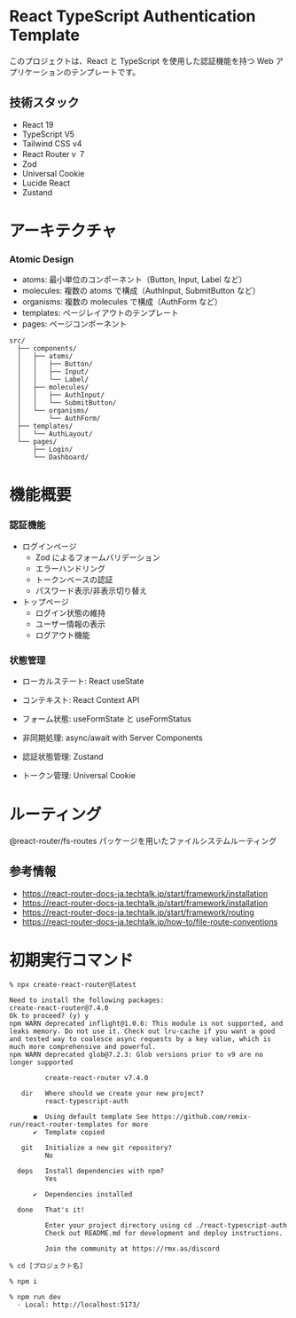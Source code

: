 # React TypeScript Authentication Template

このプロジェクトは、React と TypeScript を使用した認証機能を持つ Web アプリケーションのテンプレートです。

## 技術スタック

- React 19
- TypeScript V5
- Tailwind CSS v4
- React Router v ７
- Zod
- Universal Cookie
- Lucide React
- Zustand

# アーキテクチャ

### Atomic Design

- atoms: 最小単位のコンポーネント（Button, Input, Label など）
- molecules: 複数の atoms で構成（AuthInput, SubmitButton など）
- organisms: 複数の molecules で構成（AuthForm など）
- templates: ページレイアウトのテンプレート
- pages: ページコンポーネント

```
src/
  ├── components/
  │   ├── atoms/
  │   │   ├── Button/
  │   │   ├── Input/
  │   │   └── Label/
  │   ├── molecules/
  │   │   ├── AuthInput/
  │   │   └── SubmitButton/
  │   └── organisms/
  │       └── AuthForm/
  ├── templates/
  │   └── AuthLayout/
  └── pages/
      ├── Login/
      └── Dashboard/
```

# 機能概要

### 認証機能

- ログインページ
  - Zod によるフォームバリデーション
  - エラーハンドリング
  - トークンベースの認証
  - パスワード表示/非表示切り替え
- トップページ
  - ログイン状態の維持
  - ユーザー情報の表示
  - ログアウト機能

### 状態管理

- ローカルステート: React useState
- コンテキスト: React Context API
- フォーム状態: useFormState と useFormStatus
- 非同期処理: async/await with Server Components
- 認証状態管理: Zustand

- トークン管理: Universal Cookie

# ルーティング

@react-router/fs-routes パッケージを用いたファイルシステムルーティング

## 参考情報

- https://react-router-docs-ja.techtalk.jp/start/framework/installation
- https://react-router-docs-ja.techtalk.jp/start/framework/installation
- https://react-router-docs-ja.techtalk.jp/start/framework/routing
- https://react-router-docs-ja.techtalk.jp/how-to/file-route-conventions

# 初期実行コマンド

```
% npx create-react-router@latest

Need to install the following packages:
create-react-router@7.4.0
Ok to proceed? (y) y
npm WARN deprecated inflight@1.0.6: This module is not supported, and leaks memory. Do not use it. Check out lru-cache if you want a good and tested way to coalesce async requests by a key value, which is much more comprehensive and powerful.
npm WARN deprecated glob@7.2.3: Glob versions prior to v9 are no longer supported

         create-react-router v7.4.0

   dir   Where should we create your new project?
         react-typescript-auth

      ◼  Using default template See https://github.com/remix-run/react-router-templates for more
      ✔  Template copied

   git   Initialize a new git repository?
         No

  deps   Install dependencies with npm?
         Yes

      ✔  Dependencies installed

  done   That's it!

         Enter your project directory using cd ./react-typescript-auth
         Check out README.md for development and deploy instructions.

         Join the community at https://rmx.as/discord
```

```
% cd [プロジェクト名]

% npm i

% npm run dev
  - Local: http://localhost:5173/
```
